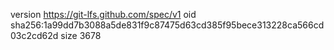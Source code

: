 version https://git-lfs.github.com/spec/v1
oid sha256:1a99dd7b3088a5de831f9c87475d63cd385f95bece313228ca566cd03c2cd62d
size 3678
